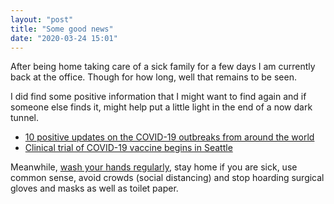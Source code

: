 ```yaml
---
layout: "post"
title: "Some good news"
date: "2020-03-24 15:01"
---
```

After being home taking care of a sick family for a few days I am currently back at the office. Though for how long, well that remains to be seen.

I did find some positive information that I might want to find again and if someone else finds it, might help put a little light in the end of a now dark tunnel.

- [10 positive updates on the COVID-19 outbreaks from around the world](https://www.goodnewsnetwork.org/10-positive-updates-on-the-covid-19-outbreaks-from-around-the-world/)
- [Clinical trial of COVID-19 vaccine begins in Seattle](https://www.the-scientist.com/news-opinion/clinical-trial-of-covid-19-vaccine-begins-in-seattle-67270)

Meanwhile, [wash your hands regularly](https://www.cdc.gov/handwashing/when-how-handwashing.html), stay home if you are sick, use common sense, avoid crowds (social distancing) and stop hoarding surgical gloves and masks as well as toilet paper.
